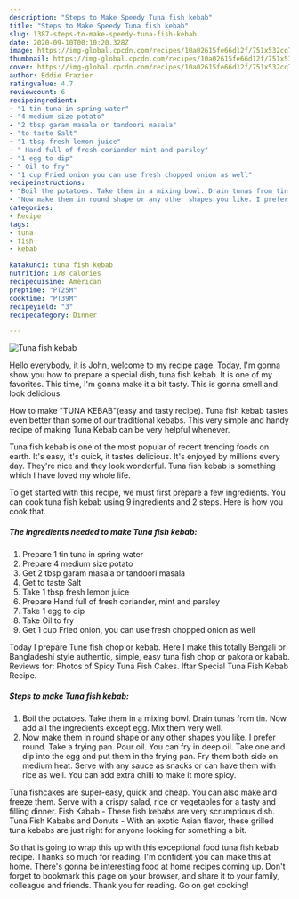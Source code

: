 ```yaml
---
description: "Steps to Make Speedy Tuna fish kebab"
title: "Steps to Make Speedy Tuna fish kebab"
slug: 1387-steps-to-make-speedy-tuna-fish-kebab
date: 2020-09-10T00:10:20.328Z
image: https://img-global.cpcdn.com/recipes/10a02615fe66d12f/751x532cq70/tuna-fish-kebab-recipe-main-photo.jpg
thumbnail: https://img-global.cpcdn.com/recipes/10a02615fe66d12f/751x532cq70/tuna-fish-kebab-recipe-main-photo.jpg
cover: https://img-global.cpcdn.com/recipes/10a02615fe66d12f/751x532cq70/tuna-fish-kebab-recipe-main-photo.jpg
author: Eddie Frazier
ratingvalue: 4.7
reviewcount: 6
recipeingredient:
- "1 tin tuna in spring water"
- "4 medium size potato"
- "2 tbsp garam masala or tandoori masala"
- "to taste Salt"
- "1 tbsp fresh lemon juice"
- " Hand full of fresh coriander mint and parsley"
- "1 egg to dip"
- " Oil to fry"
- "1 cup Fried onion you can use fresh chopped onion as well"
recipeinstructions:
- "Boil the potatoes. Take them in a mixing bowl. Drain tunas from tin. Now add all the ingredients except egg. Mix them very well."
- "Now make them in round shape or any other shapes you like. I prefer round. Take a frying pan. Pour oil. You can fry in deep oil. Take one and dip into the egg and put them in the frying pan. Fry them both side on medium heat. Serve with any sauce as snacks or can have them with rice as well. You can add extra chilli to make it more spicy."
categories:
- Recipe
tags:
- tuna
- fish
- kebab

katakunci: tuna fish kebab 
nutrition: 178 calories
recipecuisine: American
preptime: "PT25M"
cooktime: "PT39M"
recipeyield: "3"
recipecategory: Dinner

---
```



![Tuna fish kebab](https://img-global.cpcdn.com/recipes/10a02615fe66d12f/751x532cq70/tuna-fish-kebab-recipe-main-photo.jpg)

Hello everybody, it is John, welcome to my recipe page. Today, I'm gonna show you how to prepare a special dish, tuna fish kebab. It is one of my favorites. This time, I'm gonna make it a bit tasty. This is gonna smell and look delicious.

How to make &#34;TUNA KEBAB&#34;(easy and tasty recipe). Tuna fish kebab tastes even better than some of our traditional kebabs. This very simple and handy recipe of making Tuna Kebab can be very helpful whenever.

Tuna fish kebab is one of the most popular of recent trending foods on earth. It's easy, it's quick, it tastes delicious. It's enjoyed by millions every day. They're nice and they look wonderful. Tuna fish kebab is something which I have loved my whole life.


To get started with this recipe, we must first prepare a few ingredients. You can cook tuna fish kebab using 9 ingredients and 2 steps. Here is how you cook that.

<!--inarticleads1-->

##### The ingredients needed to make Tuna fish kebab:

1. Prepare 1 tin tuna in spring water
1. Prepare 4 medium size potato
1. Get 2 tbsp garam masala or tandoori masala
1. Get to taste Salt
1. Take 1 tbsp fresh lemon juice
1. Prepare  Hand full of fresh coriander, mint and parsley
1. Take 1 egg to dip
1. Take  Oil to fry
1. Get 1 cup Fried onion, you can use fresh chopped onion as well


Today I prepare Tune fish chop or kebab. Here I make this totally Bengali or Bangladeshi style authentic, simple, easy tuna fish chop or pakora or kabab. Reviews for: Photos of Spicy Tuna Fish Cakes. Iftar Special Tuna Fish Kebab Recipe. 

<!--inarticleads2-->

##### Steps to make Tuna fish kebab:

1. Boil the potatoes. Take them in a mixing bowl. Drain tunas from tin. Now add all the ingredients except egg. Mix them very well.
1. Now make them in round shape or any other shapes you like. I prefer round. Take a frying pan. Pour oil. You can fry in deep oil. Take one and dip into the egg and put them in the frying pan. Fry them both side on medium heat. Serve with any sauce as snacks or can have them with rice as well. You can add extra chilli to make it more spicy.


Tuna fishcakes are super-easy, quick and cheap. You can also make and freeze them. Serve with a crispy salad, rice or vegetables for a tasty and filling dinner. Fish Kabab - These fish kebabs are very scrumptious dish. Tuna Fish Kababs and Donuts - With an exotic Asian flavor, these grilled tuna kebabs are just right for anyone looking for something a bit. 

So that is going to wrap this up with this exceptional food tuna fish kebab recipe. Thanks so much for reading. I'm confident you can make this at home. There's gonna be interesting food at home recipes coming up. Don't forget to bookmark this page on your browser, and share it to your family, colleague and friends. Thank you for reading. Go on get cooking!
